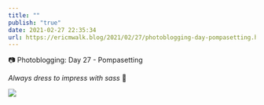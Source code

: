 ```yaml
---
title: ""
publish: "true"
date: 2021-02-27 22:35:34
url: https://ericmwalk.blog/2021/02/27/photoblogging-day-pompasetting.html
---
```


📷 Photoblogging: Day 27 - Pompasetting

*Always dress to impress with sass* 🤣

![](https://ericmwalk.blog/uploads/2021/7630560fbc.jpg)